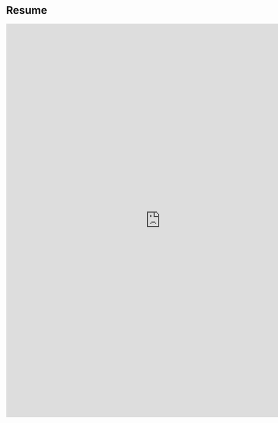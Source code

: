 # Resume

<embed src="https://drive.google.com/file/d/1eTL58QdeyhF1G-8ojqbnz19_hjJuMNBB/preview" width="830px" height="1060px">
